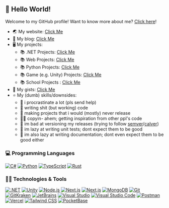 ## 👋 Hello World!

Welcome to my GitHub profile! Want to know more about me? [Click here](https://blog.dennise.me/about)!

- 🌏 My website: [Click Me](https://dennise.me)
- 🤳 My blog: [Click Me](https://blog.dennise.me)
- 🖥️ My projects:
  - 📚 .NET Projects: [Click Me](https://github.com/dentolos19?tab=repositories&q=topic%3Adotnet&sort=stargazers)
  - 📚 Web Projects: [Click Me](https://github.com/dentolos19?tab=repositories&q=topic%3Aweb&sort=stargazers)
  - 📚 Python Projects: [Click Me](https://github.com/dentolos19?tab=repositories&q=topic%3Apython&sort=stargazers)
  - 📚 Game (e.g. Unity) Projects: [Click Me](https://github.com/dentolos19?tab=repositories&q=topic%3Agame&sort=stargazers)
  - 📚 School Projects : [Click Me](https://github.com/dentolos19?tab=repositories&q=topic%3Aschool-project&sort=stargazers)
- 📜 My gists: [Click Me](https://gist.github.com/dentolos19)
- ⭐ My (dumb) skills/downsides:
  - 🧠 i procrastinate a lot (pls send help)
  - 💩 writing shit (but working) code
  - 🚀 making projects that i would (mostly) never release
  - 🧑‍💻 copyin- ahem; getting inspiration from other ppl's code
  - 🚀 im bad at versioning my releases (trying to follow [semver](https://semver.org)/[calver](https://calver.org))
  - 🧪 im lazy at writing unit tests; dont expect them to be good
  - 📑 im also lazy at writing documentation; dont even expect them to be good either

### 💻 Programming Languages

[![C#](https://img.shields.io/badge/-C%23-239120?style=for-the-badge&logo=csharp&logoColor=white)](https://wikipedia.org/wiki/C_Sharp_(programming_language))
[![Python](https://img.shields.io/badge/-Python-3776AB?style=for-the-badge&logo=python&logoColor=white)](https://python.org)
[![TypeScript](https://img.shields.io/badge/-TypeScript-3178C6?style=for-the-badge&logo=typescript&logoColor=white)](https://typescriptlang.org)
[![Rust](https://img.shields.io/badge/Learning-Rust-000000?style=for-the-badge&logo=rust&logoColor=white)](https://rust-lang.org)

### 🧑‍💻 Technologies & Tools

[![.NET](https://img.shields.io/badge/-.NET-512BD4?style=for-the-badge&logo=.net&logoColor=white)](https://dot.net)
[![Unity](https://img.shields.io/badge/-Unity-FFFFFF?style=for-the-badge&logo=unity&logoColor=black)](https://unity.com)
[![Node.js](https://img.shields.io/badge/-Node.js-339933?style=for-the-badge&logo=node.js&logoColor=white)](https://nodejs.org)
[![Next.js](https://img.shields.io/badge/-Next.js-000000?style=for-the-badge&logo=next.js&logoColor=white)](https://nextjs.org)
[![Next.js](https://img.shields.io/badge/-React-61DAFB?style=for-the-badge&logo=react&logoColor=white)](https://react.dev)
[![MongoDB](https://img.shields.io/badge/-MongoDB-47A248?style=for-the-badge&logo=mongodb&logoColor=white)](https://mongodb.com)
[![Git](https://img.shields.io/badge/-Git-F05032?style=for-the-badge&logo=git&logoColor=white)](https://git-scm.com)
[![GitKraken](https://img.shields.io/badge/-GitKraken-179287?style=for-the-badge&logo=gitkraken&logoColor=white)](https://gitkraken.com)
[![JetBrains](https://img.shields.io/badge/-JetBrains-000000?style=for-the-badge&logo=jetbrains&logoColor=white)](https://jetbrains.com)
[![Visual Studio](https://img.shields.io/badge/-Visual%20Studio-5C2D91?style=for-the-badge&logo=visual-studio&logoColor=white)](https://visualstudio.com)
[![Visual Studio Code](https://img.shields.io/badge/-Visual%20Studio%20Code-007ACC?style=for-the-badge&logo=visual-studio-code&logoColor=white)](https://code.visualstudio.com)
[![Postman](https://img.shields.io/badge/-Postman-FF6C37?style=for-the-badge&logo=postman&logoColor=white)](https://postman.com)
[![Vercel](https://img.shields.io/badge/-Vercel-000000?style=for-the-badge&logo=vercel&logoColor=white)](https://vercel.com)
[![Tailwind CSS](https://img.shields.io/badge/-Tailwind%20CSS-06B6D4?style=for-the-badge&logo=vercel&logoColor=white)](https://tailwindcss.com)
[![PocketBase](https://img.shields.io/badge/-PocketBase-B8DBE4?style=for-the-badge&logo=pocketbase&logoColor=black)](https://pocketbase.io)